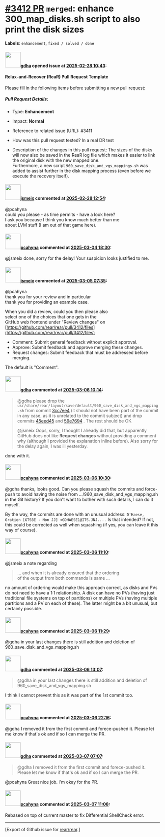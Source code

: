 [\#3412 PR](https://github.com/rear/rear/pull/3412) `merged`: enhance 300\_map\_disks.sh script to also print the disk sizes
============================================================================================================================

**Labels**: `enhancement`, `fixed / solved / done`

#### <img src="https://avatars.githubusercontent.com/u/888633?u=cdaeb31efcc0048d3619651aa18dd4b76e636b21&v=4" width="50">[gdha](https://github.com/gdha) opened issue at [2025-02-28 10:43](https://github.com/rear/rear/pull/3412):

#### Relax-and-Recover (ReaR) Pull Request Template

Please fill in the following items before submitting a new pull request:

##### Pull Request Details:

-   Type: **Enhancement**

-   Impact: **Normal**

-   Reference to related issue (URL): \#3411

-   How was this pull request tested? In a real DR test

-   Description of the changes in this pull request: The sizes of the
    disks will now also be saved in the ReaR log file which makes it
    easier to link the original disk with the new mapped one.  
    Furthermore, a new script `960_save_disk_and_vgs_mappings.sh` was
    added to assist further in the disk mapping process (even before we
    execute the recovery itself).

#### <img src="https://avatars.githubusercontent.com/u/1788608?u=925fc54e2ce01551392622446ece427f51e2f0ce&v=4" width="50">[jsmeix](https://github.com/jsmeix) commented at [2025-02-28 12:54](https://github.com/rear/rear/pull/3412#issuecomment-2690580766):

@pcahyna  
could you please - as time permits - have a look here?  
I ask you because I think you know much better than me  
about LVM stuff (I am out of that game here).

#### <img src="https://avatars.githubusercontent.com/u/26300485?u=9105d243bc9f7ade463a3e52e8dd13fa67837158&v=4" width="50">[pcahyna](https://github.com/pcahyna) commented at [2025-03-04 18:30](https://github.com/rear/rear/pull/3412#issuecomment-2698547529):

@jsmeix done, sorry for the delay! Your suspicion looks justified to me.

#### <img src="https://avatars.githubusercontent.com/u/1788608?u=925fc54e2ce01551392622446ece427f51e2f0ce&v=4" width="50">[jsmeix](https://github.com/jsmeix) commented at [2025-03-05 07:35](https://github.com/rear/rear/pull/3412#issuecomment-2700098391):

@pcahyna  
thank you for your review and in particular  
thank you for providing an example case.

When you did a review, could you then please also  
select one of the choices that one gets in the  
GitHub web frontend under "Review changes" on  
[https://github.com/rear/rear/pull/3412/files](https://github.com/rear/rear/pull/3412/files)

-   Comment: Submit general feedback without explicit approval.
-   Approve: Submit feedback and approve merging these changes.
-   Request changes: Submit feedback that must be addressed before
    merging.

The default is "Comment".

#### <img src="https://avatars.githubusercontent.com/u/888633?u=cdaeb31efcc0048d3619651aa18dd4b76e636b21&v=4" width="50">[gdha](https://github.com/gdha) commented at [2025-03-06 10:14](https://github.com/rear/rear/pull/3412#issuecomment-2703402686):

> @gdha please drop the
> `usr/share/rear/layout/save/default/960_save_disk_and_vgs_mapping.sh`
> from commit
> [3cc7ee4](https://github.com/rear/rear/commit/3cc7ee45f0c640f03ecb90a34314d5ee19fd6d0d)
> (it should not have been part of the commit in any case, as it is
> unrelated to the commit subject) and drop commits
> [45eed45](https://github.com/rear/rear/commit/45eed458ae060ee0df463d4f8aa04966632788b5)
> and
> [59e7694](https://github.com/rear/rear/commit/59e769400c455d47ea48141e54917ad5282070af)
> . The rest should be OK.
>
> @jsmeix Oops, sorry, I thought I already did that, but apparently
> GitHub does not like **Request changes** without providing a comment
> why (although I provided the explanation inline before). Also sorry
> for the delay again, I was ill yesterday.

done with it.

#### <img src="https://avatars.githubusercontent.com/u/26300485?u=9105d243bc9f7ade463a3e52e8dd13fa67837158&v=4" width="50">[pcahyna](https://github.com/pcahyna) commented at [2025-03-06 10:30](https://github.com/rear/rear/pull/3412#issuecomment-2703443466):

@gdha thanks, looks good. Can you please squash the commits and
force-push to avoid having the noise from
.../960\_save\_disk\_and\_vgs\_mapping.sh in the Git history? If you
don't want to bother with such details, I can do it myself.

By the way, the commits are done with an unusual address:
`D'Haese, Gratien [GTSBE - Non JJ] <GDHAESE1@ITS.JNJ...` . Is that
intended? If not, this could be corrected as well when squashing (if
yes, you can leave it this way of course).

#### <img src="https://avatars.githubusercontent.com/u/26300485?u=9105d243bc9f7ade463a3e52e8dd13fa67837158&v=4" width="50">[pcahyna](https://github.com/pcahyna) commented at [2025-03-06 11:10](https://github.com/rear/rear/pull/3412#issuecomment-2703536417):

@jsmeix a note regarding

> ... and when it is already ensured that the ordering  
> of the output from both commands is same ...

no amount of ordering would make this approach correct, as disks and PVs
do not need to have a 1:1 relationship. A disk can have no PVs (having
just traditional file systems on top of partitions) or multiple PVs
(having multiple partitions and a PV on each of these). The latter might
be a bit unusual, but certainly possible.

#### <img src="https://avatars.githubusercontent.com/u/26300485?u=9105d243bc9f7ade463a3e52e8dd13fa67837158&v=4" width="50">[pcahyna](https://github.com/pcahyna) commented at [2025-03-06 11:29](https://github.com/rear/rear/pull/3412#issuecomment-2703580389):

@gdha in your last changes there is still addition and deletion of
960\_save\_disk\_and\_vgs\_mapping.sh

#### <img src="https://avatars.githubusercontent.com/u/888633?u=cdaeb31efcc0048d3619651aa18dd4b76e636b21&v=4" width="50">[gdha](https://github.com/gdha) commented at [2025-03-06 13:07](https://github.com/rear/rear/pull/3412#issuecomment-2703803106):

> @gdha in your last changes there is still addition and deletion of
> 960\_save\_disk\_and\_vgs\_mapping.sh

I think I cannot prevent this as it was part of the 1st commit too.

#### <img src="https://avatars.githubusercontent.com/u/26300485?u=9105d243bc9f7ade463a3e52e8dd13fa67837158&v=4" width="50">[pcahyna](https://github.com/pcahyna) commented at [2025-03-06 22:16](https://github.com/rear/rear/pull/3412#issuecomment-2705063935):

@gdha I removed it from the first commit and forece-pushed it. Please
let me know if that's ok and if so I can merge the PR.

#### <img src="https://avatars.githubusercontent.com/u/888633?u=cdaeb31efcc0048d3619651aa18dd4b76e636b21&v=4" width="50">[gdha](https://github.com/gdha) commented at [2025-03-07 07:07](https://github.com/rear/rear/pull/3412#issuecomment-2705691855):

> @gdha I removed it from the first commit and forece-pushed it. Please
> let me know if that's ok and if so I can merge the PR.

@pcahyna Great nice job. I'm okay for the PR.

#### <img src="https://avatars.githubusercontent.com/u/26300485?u=9105d243bc9f7ade463a3e52e8dd13fa67837158&v=4" width="50">[pcahyna](https://github.com/pcahyna) commented at [2025-03-07 11:08](https://github.com/rear/rear/pull/3412#issuecomment-2706175359):

Rebased on top of current master to fix Differential ShellCheck error.

------------------------------------------------------------------------

\[Export of Github issue for
[rear/rear](https://github.com/rear/rear).\]

